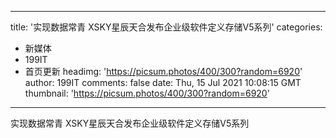 
---
title: '实现数据常青 XSKY星辰天合发布企业级软件定义存储V5系列'
categories: 
 - 新媒体
 - 199IT
 - 首页更新
headimg: 'https://picsum.photos/400/300?random=6920'
author: 199IT
comments: false
date: Thu, 15 Jul 2021 10:08:15 GMT
thumbnail: 'https://picsum.photos/400/300?random=6920'
---

<div>   
实现数据常青 XSKY星辰天合发布企业级软件定义存储V5系列  
</div>
            